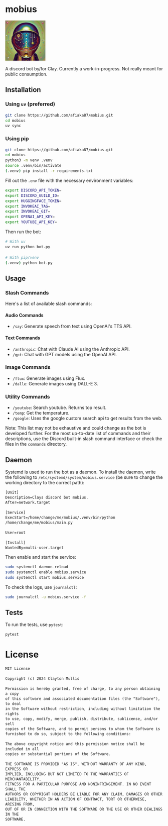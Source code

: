 # mobius
<img src="/logo.png" width="128" height="128" />

A discord bot by/for Clay. Currently a work-in-progress. Not really meant for public consumption.

## Installation

### Using `uv` (preferred)

```bash
git clone https://github.com/afiaka87/mobius.git
cd mobius
uv sync
```

### Using pip

```bash
git clone https://github.com/afiaka87/mobius.git
cd mobius
python3 -m venv .venv
source .venv/bin/activate
(.venv) pip install -r requirements.txt
```

Fill out the `.env` file with the necessary environment variables:
```bash
export DISCORD_API_TOKEN=
export DISCORD_GUILD_ID=
export HUGGINGFACE_TOKEN=
export INVOKEAI_TAG=
export INVOKEAI_GIT=
export OPENAI_API_KEY=
export YOUTUBE_API_KEY=
```

Then run the bot:
```bash
# With uv
uv run python bot.py

# With pip/venv
(.venv) python bot.py
```

## Usage

### Slash Commands

Here's a list of available slash commands:

#### Audio Commands
- `/say`: Generate speech from text using OpenAI's TTS API.

#### Text Commands
- `/anthropic`: Chat with Claude AI using the Anthropic API.
- `/gpt`: Chat with GPT models using the OpenAI API.

### Image Commands
- `/flux`: Generate images using Flux.
- `/dalle`: Generate images using DALL-E 3.

### Utility Commands
- `/youtube`: Search youtube. Returns top result.
- `/temp`: Get the temperature.
- `/google`: Uses the google custom search api to get results from the web.

Note: This list may not be exhaustive and could change as the bot is developed further. For the most up-to-date list of commands and their descriptions, use the Discord built-in slash command interface or check the files in the `commands` directory.

## Daemon

Systemd is used to run the bot as a daemon. To install the daemon, write the following to `/etc/systemd/system/mobius.service` (be sure to change the working directory to the correct path):

```
[Unit]
Description=Clays discord bot mobius.
After=network.target

[Service]
ExecStart=/home/change/me/mobius/.venv/bin/python /home/change/me/mobius/main.py

User=root

[Install]
WantedBy=multi-user.target
```

Then enable and start the service:
```bash
sudo systemctl daemon-reload
sudo systemctl enable mobius.service
sudo systemctl start mobius.service
```

To check the logs, use `journalctl`:
```bash
sudo journalctl -u mobius.service -f
```

## Tests

To run the tests, use `pytest`:
```bash
pytest
```

# License

```
MIT License

Copyright (c) 2024 Clayton Mullis

Permission is hereby granted, free of charge, to any person obtaining a copy
of this software and associated documentation files (the "Software"), to deal
in the Software without restriction, including without limitation the rights
to use, copy, modify, merge, publish, distribute, sublicense, and/or sell
copies of the Software, and to permit persons to whom the Software is
furnished to do so, subject to the following conditions:

The above copyright notice and this permission notice shall be included in all
copies or substantial portions of the Software.

THE SOFTWARE IS PROVIDED "AS IS", WITHOUT WARRANTY OF ANY KIND, EXPRESS OR
IMPLIED, INCLUDING BUT NOT LIMITED TO THE WARRANTIES OF MERCHANTABILITY,
FITNESS FOR A PARTICULAR PURPOSE AND NONINFRINGEMENT. IN NO EVENT SHALL THE
AUTHORS OR COPYRIGHT HOLDERS BE LIABLE FOR ANY CLAIM, DAMAGES OR OTHER
LIABILITY, WHETHER IN AN ACTION OF CONTRACT, TORT OR OTHERWISE, ARISING FROM,
OUT OF OR IN CONNECTION WITH THE SOFTWARE OR THE USE OR OTHER DEALINGS IN THE
SOFTWARE.
```
